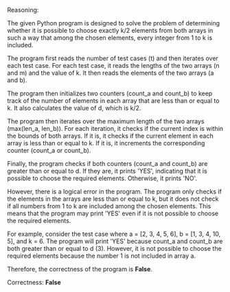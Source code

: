Reasoning:

The given Python program is designed to solve the problem of determining whether it is possible to choose exactly k/2 elements from both arrays in such a way that among the chosen elements, every integer from 1 to k is included.

The program first reads the number of test cases (t) and then iterates over each test case. For each test case, it reads the lengths of the two arrays (n and m) and the value of k. It then reads the elements of the two arrays (a and b).

The program then initializes two counters (count_a and count_b) to keep track of the number of elements in each array that are less than or equal to k. It also calculates the value of d, which is k/2.

The program then iterates over the maximum length of the two arrays (max(len_a, len_b)). For each iteration, it checks if the current index is within the bounds of both arrays. If it is, it checks if the current element in each array is less than or equal to k. If it is, it increments the corresponding counter (count_a or count_b).

Finally, the program checks if both counters (count_a and count_b) are greater than or equal to d. If they are, it prints 'YES', indicating that it is possible to choose the required elements. Otherwise, it prints 'NO'.

However, there is a logical error in the program. The program only checks if the elements in the arrays are less than or equal to k, but it does not check if all numbers from 1 to k are included among the chosen elements. This means that the program may print 'YES' even if it is not possible to choose the required elements.

For example, consider the test case where a = [2, 3, 4, 5, 6], b = [1, 3, 4, 10, 5], and k = 6. The program will print 'YES' because count_a and count_b are both greater than or equal to d (3). However, it is not possible to choose the required elements because the number 1 is not included in array a.

Therefore, the correctness of the program is **False**.

Correctness: **False**